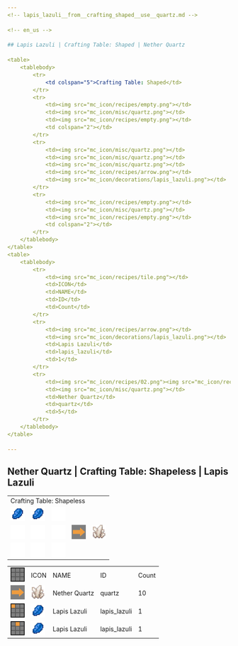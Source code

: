 ```yaml
---
<!-- lapis_lazuli__from__crafting_shaped__use__quartz.md -->

<!-- en_us -->

## Lapis Lazuli | Crafting Table: Shaped | Nether Quartz

<table>
	<tablebody>
		<tr>
			<td colspan="5">Crafting Table: Shaped</td>
		</tr>
		<tr>
			<td><img src="mc_icon/recipes/empty.png"></td>
			<td><img src="mc_icon/misc/quartz.png"></td>
			<td><img src="mc_icon/recipes/empty.png"></td>
			<td colspan="2"></td>
		</tr>
		<tr>
			<td><img src="mc_icon/misc/quartz.png"></td>
			<td><img src="mc_icon/misc/quartz.png"></td>
			<td><img src="mc_icon/misc/quartz.png"></td>
			<td><img src="mc_icon/recipes/arrow.png"></td>
			<td><img src="mc_icon/decorations/lapis_lazuli.png"></td>
		</tr>
		<tr>
			<td><img src="mc_icon/recipes/empty.png"></td>
			<td><img src="mc_icon/misc/quartz.png"></td>
			<td><img src="mc_icon/recipes/empty.png"></td>
			<td colspan="2"></td>
		</tr>
	</tablebody>
</table>
<table>
	<tablebody>
		<tr>
			<td><img src="mc_icon/recipes/tile.png"></td>
			<td>ICON</td>
			<td>NAME</td>
			<td>ID</td>
			<td>Count</td>
		</tr>
		<tr>
			<td><img src="mc_icon/recipes/arrow.png"></td>
			<td><img src="mc_icon/decorations/lapis_lazuli.png"></td>
			<td>Lapis Lazuli</td>
			<td>lapis_lazuli</td>
			<td>1</td>
		</tr>
		<tr>
			<td><img src="mc_icon/recipes/02.png"><img src="mc_icon/recipes/04.png"><img src="mc_icon/recipes/05.png"><img src="mc_icon/recipes/06.png"><img src="mc_icon/recipes/08.png"></td>
			<td><img src="mc_icon/misc/quartz.png"></td>
			<td>Nether Quartz</td>
			<td>quartz</td>
			<td>5</td>
		</tr>
	</tablebody>
</table>

---
```

<!-- quartz__from__crafting_shapeless__use__lapis_lazuli.md -->

<!-- en_us -->

## Nether Quartz | Crafting Table: Shapeless | Lapis Lazuli

<table>
	<tablebody>
		<tr>
			<td colspan="5">Crafting Table: Shapeless</td>
		</tr>
		<tr>
			<td><img src="mc_icon/decorations/lapis_lazuli.png"></td>
			<td><img src="mc_icon/decorations/lapis_lazuli.png"></td>
			<td><img src="mc_icon/recipes/empty.png"></td>
			<td colspan="2"></td>
		</tr>
		<tr>
			<td><img src="mc_icon/recipes/empty.png"></td>
			<td><img src="mc_icon/recipes/empty.png"></td>
			<td><img src="mc_icon/recipes/empty.png"></td>
			<td><img src="mc_icon/recipes/arrow.png"></td>
			<td><img src="mc_icon/misc/quartz.png"></td>
		</tr>
		<tr>
			<td><img src="mc_icon/recipes/empty.png"></td>
			<td><img src="mc_icon/recipes/empty.png"></td>
			<td><img src="mc_icon/recipes/empty.png"></td>
			<td colspan="2"></td>
		</tr>
	</tablebody>
</table>
<table>
	<tablebody>
		<tr>
			<td><img src="mc_icon/recipes/tile.png"></td>
			<td>ICON</td>
			<td>NAME</td>
			<td>ID</td>
			<td>Count</td>
		</tr>
		<tr>
			<td><img src="mc_icon/recipes/arrow.png"></td>
			<td><img src="mc_icon/misc/quartz.png"></td>
			<td>Nether Quartz</td>
			<td>quartz</td>
			<td>10</td>
		</tr>
		<tr>
			<td><img src="mc_icon/recipes/01.png"></td>
			<td><img src="mc_icon/decorations/lapis_lazuli.png"></td>
			<td>Lapis Lazuli</td>
			<td>lapis_lazuli</td>
			<td>1</td>
		</tr>
		<tr>
			<td><img src="mc_icon/recipes/02.png"></td>
			<td><img src="mc_icon/decorations/lapis_lazuli.png"></td>
			<td>Lapis Lazuli</td>
			<td>lapis_lazuli</td>
			<td>1</td>
		</tr>
	</tablebody>
</table>


